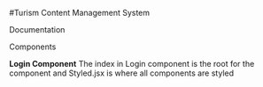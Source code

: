 #Turism Content Management System

Documentation

Components

**Login Component**
The index in Login component is the root for the component
and Styled.jsx is where all components are styled
